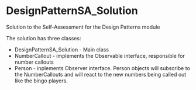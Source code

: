 # DesignPatternSA_Solution
Solution to the Self-Assessment for the Design Patterns module

The solution has three classes:
  - DesignPatternSA_Solution - Main class
  - NumberCallout - implements the Observable interface, responsible for number callouts
  - Person - inplements Observer interface. Person objects will subscribe to the NumberCallouts and will react to the new numbers being called out like the bingo players.
